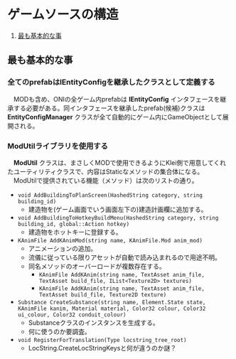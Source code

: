 # ゲームソースの構造

1. [最も基本的な事](#the_basic)

<a name="the_basic"></a>
## 最も基本的な事

### 全てのprefabはIEntityConfigを継承したクラスとして定義する

　MODも含め、ONIの全ゲーム内prefabは **IEntityConfig** インタフェースを継承する必要がある。同インタフェースを継承したprefab(候補)クラスは **EntityConfigManager** クラスが全て自動的にゲーム内にGameObjectとして展開される。

### ModUtilライブラリを使用する

　**ModUtil** クラスは、まさしくMODで使用できるようにKlei側で用意してくれたユーティリティクラスで、内容はStaticなメソッドの集合体になる。
　ModUtilで提供されている機能（メソッド）は次のリストの通り。

- `void AddBuildingToPlanScreen(HashedString category, string building_id)`
  - 建造物を(ゲーム画面でいう画面左下の)建造計画欄に追加する。
- `void AddBuildingToHotkeyBuildMenu(HashedString category, string building_id, global::Action hotkey)`
  - 建造物をホットキーに登録する。
- `KAnimFile AddKAnimMod(string name, KAnimFile.Mod anim_mod)`
  - アニメーションの追加。
  - 流儀に従っている限りアセットが自動で読み込まれるので用途不明。
  - 同名メソッドのオーバーロードが複数存在する。
    - `KAnimFile AddKAnim(string name, TextAsset anim_file, TextAsset build_file, IList<Texture2D> textures)`
    - `KAnimFile AddKAnim(string name, TextAsset anim_file, TextAsset build_file, Texture2D texture)`
- `Substance CreateSubstance(string name, Element.State state, KAnimFile kanim, Material material, Color32 colour, Color32 ui_colour, Color32 conduit_colour)`
  - Substanceクラスのインスタンスを生成する。
  - 何に使うのか要調査。
- `void RegisterForTranslation(Type locstring_tree_root)`
  - LocString.CreateLocStringKeysと何が違うのか謎？
